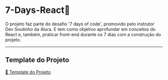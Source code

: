 
# 7-Days-React🎈
  O projeto faz parte do desafio '7 days of code', promovido pelo instrutor Dev Soutinho da Alura. E tem como objetivo aprofundar em conceitos do React e, também, praticar front-end durante os 7 dias com a construção do projeto.
<hr>  

## Template do Projeto
<a href="https://www.figma.com/file/0yOQR6fGtbdrmqeStiO0jf/7Days-React?type=design&node-id=0-1&t=NvGeyRYQUtYMDdVT-0" target="_black" >🔗 Template do Projeto<a/>
